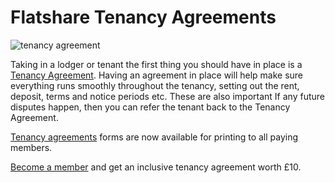 Flatshare Tenancy Agreements
============================

![tenancy agreement](/media/images/tenancy-agreement.jpg)


Taking in a lodger or tenant the first thing you should have in place is a
[Tenancy Agreement](/advice/tenancy-agreements). Having an agreement in place
will help make sure everything runs smoothly throughout the tenancy, setting out
the rent, deposit, terms and notice periods etc. These are also important If any
future disputes happen, then you can refer the tenant back to the Tenancy
Agreement.


[Tenancy agreements](/advice/tenancy-agreements) forms are now available for
printing to all paying members.


[Become a member](/) and get an inclusive tenancy agreement worth £10.

